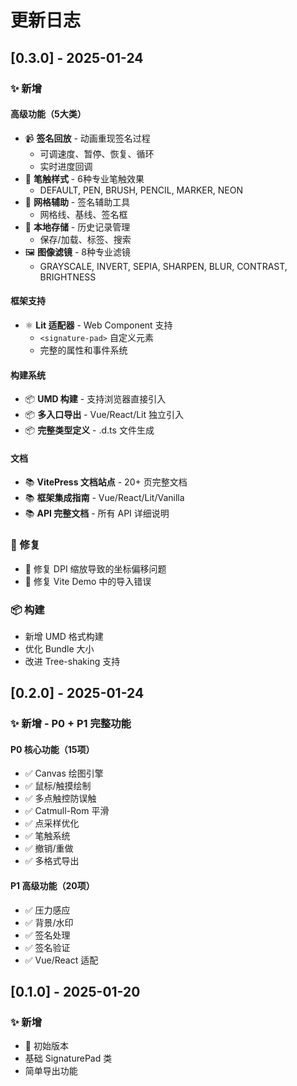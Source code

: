# 更新日志

## [0.3.0] - 2025-01-24

### ✨ 新增

#### 高级功能（5大类）
- 📹 **签名回放** - 动画重现签名过程
  - 可调速度、暂停、恢复、循环
  - 实时进度回调
- 🎨 **笔触样式** - 6种专业笔触效果
  - DEFAULT, PEN, BRUSH, PENCIL, MARKER, NEON
- 📐 **网格辅助** - 签名辅助工具
  - 网格线、基线、签名框
- 💾 **本地存储** - 历史记录管理
  - 保存/加载、标签、搜索
- 🖼️ **图像滤镜** - 8种专业滤镜
  - GRAYSCALE, INVERT, SEPIA, SHARPEN, BLUR, CONTRAST, BRIGHTNESS

#### 框架支持
- ⚛️ **Lit 适配器** - Web Component 支持
  - `<signature-pad>` 自定义元素
  - 完整的属性和事件系统

#### 构建系统
- 📦 **UMD 构建** - 支持浏览器直接引入
- 📦 **多入口导出** - Vue/React/Lit 独立引入
- 📦 **完整类型定义** - .d.ts 文件生成

#### 文档
- 📚 **VitePress 文档站点** - 20+ 页完整文档
- 📚 **框架集成指南** - Vue/React/Lit/Vanilla
- 📚 **API 完整文档** - 所有 API 详细说明

### 🔧 修复
- 🐛 修复 DPI 缩放导致的坐标偏移问题
- 🐛 修复 Vite Demo 中的导入错误

### 📦 构建
- 新增 UMD 格式构建
- 优化 Bundle 大小
- 改进 Tree-shaking 支持

## [0.2.0] - 2025-01-24

### ✨ 新增 - P0 + P1 完整功能

#### P0 核心功能（15项）
- ✅ Canvas 绘图引擎
- ✅ 鼠标/触摸绘制
- ✅ 多点触控防误触
- ✅ Catmull-Rom 平滑
- ✅ 点采样优化
- ✅ 笔触系统
- ✅ 撤销/重做
- ✅ 多格式导出

#### P1 高级功能（20项）
- ✅ 压力感应
- ✅ 背景/水印
- ✅ 签名处理
- ✅ 签名验证
- ✅ Vue/React 适配

## [0.1.0] - 2025-01-20

### ✨ 新增
- 🎉 初始版本
- 基础 SignaturePad 类
- 简单导出功能

